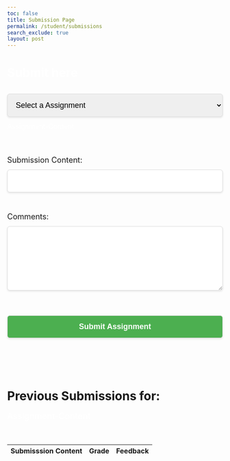 ```yaml
---
toc: false
title: Submission Page
permalink: /student/submissions
search_exclude: true
layout: post
---
```


<title>Submission Form</title>
<style>
    #timer-container {
        text-align: center;
        font-size: 24px;
        font-family: Arial, sans-serif;
        margin-top: 20px;
    }
    #time-left {
        font-weight: bold;
        transition: color 0.3s ease;
    }
    select, input[type="url"], textarea, button {
        width: 100%;
        padding: 15px; 
        font-size: 18px; 
        margin: 12px 0; 
        border: 1px solid #ddd;
        border-radius: 6px; 
        box-shadow: 0 2px 4px rgba(0, 0, 0, 0.1);
    }
    textarea {
        resize: vertical;
        min-height: 150px; 
    }
    button {
        background-color: #4CAF50;
        color: white;
        font-size: 18px; 
        font-weight: bold;
        cursor: pointer;
        transition: background-color 0.3s;
    }
    button:hover {
        background-color: #45A049;
    }
    .modal-content h2 {
        font-size: 28px; 
        color: white;
        margin-bottom: 20px;
    }
    .output-box {
        margin-top: 15px;
        font-size: 30px;
        color: #ffffff;
        animation: moving-glow2 2s infinite;
    }
    .Assignment-Name{
        font-size: 20px; 
        color: white;
    }
    .Assignment-Content{
        font-size: 16px; 
        color: white;
    }
    @keyframes moving-glow {
        0% {
            box-shadow: 0 0 10px rgba(81, 0, 255, 0.8);
        }
        50% {
            box-shadow: 0 0 30px rgba(81, 0, 255, 0.8);
        }
        100% {
            box-shadow: 0 0 10px rgba(81, 0, 255, 0.8);
        }
    }
    @keyframes moving-glow2 {
        0% {
            box-shadow: 0 0 10px rgba(0, 255, 162, 0.8);
        }
        50% {
            box-shadow: 0 0 30px rgba(0, 255, 162, 0.8);
        }
        100% {
            box-shadow: 0 0 10px rgba(0, 255, 162, 0.8);
        }
    }
</style>

<div id="modal" class="modal">
    <div class="modal-content">
        <h2>Submit here</h2>
        <select id="assignment-select">
            <option value="" disabled selected>Select a Assignment</option>
        </select>
    </div>
    <div class="Assignment-Content" id="Assignment-Content">Assignment-Content</div>
    <div id="timer-container">
        <p id="time-left"></p>
    </div>
    <br><br>
    <div>
        <label for="submissionContent" style="font-size: 18px;">Submission Content:</label>
        <input type="url" id="submissionContent" required />
    </div>
    <br><br>
    <div>
        <label for="comments" style="font-size: 18px;">Comments:</label>
        <textarea id="comments" rows="4" style="width: 100%;"></textarea>
    </div>
    <br><br>
    <button id="submit-assignment">Submit Assignment</button>
    <br><br>
    <div class="output-box" id="outputBox"></div>
    <br><br>
    <h1>Previous Submissions for: </h1>
    <div class="Assignment-Name" id="Assignment-name">Assignment-Content</div>
    <br><br>
    <table id="submissions-table" style="width: 100%; margin-top: 20px;">
        <thead>
            <tr>
                <th>Submisssion Content</th>
                <th>Grade</th>
                <th>Feedback</th>
            </tr>
        </thead>
        <tbody>
            <!-- Submissions will be populated here -->
        </tbody>
    </table>
    
</div>


<script type="module">
    import { javaURI, fetchOptions } from '{{site.baseurl}}/assets/js/api/config.js';
    let selectedTask = "";
    let tasks = "";
    let assignmentIds = [];
    let submissions=[];
    let assignIndex = 0;
    let assignments;
    let userId=-1;
    let Student;

    document.getElementById("submit-assignment").addEventListener("click", Submit);
    function Submit() {
        let urllink_submit=javaURI+"/api/submissions/submit/";
        const submissionContent = document.getElementById('submissionContent').value;
        const comment=document.getElementById('comments').value;
        getUserId();
        if(userId==-1){
            alert("Please login first");
            return;
        }
        const student_id=userId;
        const assigmentId=assignments[assignIndex-1].id;
        urllink_submit+=assigmentId.toString();
        const data = new FormData();
        data.append("studentId", student_id);
        data.append("content", submissionContent);
        data.append("comment", comment);

        fetch(urllink_submit, {
            method: 'POST',
            credentials: 'include',
            body: data,
        })
        .then(response => {
            const outputBox = document.getElementById('outputBox');
            if (response.ok) {
                outputBox.innerText = 'Successful Submission! ';
                fetchSubmissions();
                return response.json();
            } else {
                outputBox.innerText = 'Failed Submission! ';
                throw new Error('Failed to submit data: ' + response.statusText);
            }
            

        })
        .then(result => {
            console.log('Submission successful:', result);
        })
        .catch(error => {
            console.error('Error:', error);
        });
    }



    async function fetchAssignments() {
        try {
            const response = await fetch(javaURI+"/api/assignments/debug", {
                method: 'GET',
                headers: {
                  'Content-Type': 'application/json',
                }
            });
            assignments=await response.json();
            populateAssignmentDropdown(assignments);
        } catch (error) {
            console.error('Error fetching tasks:', error);
        }
    }

    function populateAssignmentDropdown(Assignments) {
        const assignmentSelect = document.getElementById('assignment-select');
        Assignments.forEach(assignment => {
            const option = document.createElement('option');
            option.value = assignment.name;
            option.textContent = assignment.name;
            assignmentSelect.appendChild(option);
            assignmentIds.push(assignment.id);
        });
    }
    
    document.getElementById("assignment-select").addEventListener("change", function() {
        selectedTask = this.value;
        assignIndex = this.selectedIndex;
        document.getElementById("Assignment-Content").innerText=assignments[assignIndex-1].description;
        console.log(assignments[assignIndex-1].dueDate);
        console.log(calculateTimeLeft(assignments[assignIndex-1].dueDate));
        console.log(assignments[assignIndex-1].timestamp);
        document.getElementById("Assignment-name").innerText= this.value;
        fetchSubmissions();
    });

    function calculateTimeLeft(deadline) {
        const now = new Date();
        const deadlineDate = new Date(deadline);
        const diff = deadlineDate - now;

        if (diff > 0) {
            const days = Math.floor(diff / (1000 * 60 * 60 * 24));
            const hours = Math.floor((diff % (1000 * 60 * 60 * 24)) / (1000 * 60 * 60));
            const minutes = Math.floor((diff % (1000 * 60 * 60)) / (1000 * 60));
        
            const totalTime = deadlineDate - new Date(deadline);  
            const timeLeft = deadlineDate - now;
            const percentageLeft = (timeLeft / totalTime) * 100;
            updateTimeText(days,hours,minutes);

            return `${days}d ${hours}h ${minutes}m left`;
        } else {
            updateTimeText(-0.5,-0.5,-0.5); 
            return "Deadline Passed";
        }
    }

    function updateTimeText(days, hours, minutes) {
        const timeLeftElement = document.getElementById('time-left');
        let message = '';
        let color = '';

        if (days > 3) {
            message = `Time Left: ${days}d ${hours}h ${minutes}m`;
            color = 'green';
        } else if (days <= 3 && days > 0) {
            message = `Time Left: ${days}d ${hours}h ${minutes}m (Hurry up!)`;
            color = 'orange';
        } else if (days <= 0 && (hours > 0 || minutes > 0)) {
            message = `Time Left: ${hours}h ${minutes}m (Almost due!)`;
            color = 'red';
        } else {
            message = 'Deadline Passed';
            color = 'red';
        }

        timeLeftElement.textContent = message;
        timeLeftElement.style.color = color;
    }


     async function getUserId(){
        const url_persons = `${javaURI}/api/person/get`;
        await fetch(url_persons, fetchOptions)
            .then(response => {
                if (!response.ok) {
                    throw new Error(`Spring server response: ${response.status}`);
                }
                return response.json();
            })
            .then(data => {
                userId=data.id;


            })
            .catch(error => {
                console.error("Java Database Error:", error);
            });
    }


    

    async function fetchSubmissions(){
        const urllink=javaURI+"/api/submissions/getSubmissions";
        const urllink2=javaURI+"/assignment/"+assignIndex.toString();
        const theUserId=await getUserId();
        try {
            const response = await fetch(`${urllink}/${userId}`, {
                method: 'GET',
                headers: {
                  'Content-Type': 'application/json',
                }
            });
            const Submissions=await response.json();
            populateSubmissionsTable(Submissions);
        } catch (error) {
            console.error('Error fetching submissions:', error);
        }
    }

    function populateSubmissionsTable(submissions) {
        const tableBody = document.getElementById('submissions-table').getElementsByTagName('tbody')[0];
        tableBody.innerHTML = ''; 
    
        submissions.forEach(submission => {
            const row = document.createElement('tr');
            //console.log(submission.assignmentid+" "+assignIndex);
            if(submission.assignmentid==assignIndex){
                const contentCell = document.createElement('td');
                contentCell.textContent = submission.content || 'N/A'; 
                row.appendChild(contentCell);
    
                const gradeCell = document.createElement('td');
                gradeCell.textContent = submission.grade || 'Ungraded'; 
                row.appendChild(gradeCell);
    
                const feedbackCell = document.createElement('td');
                feedbackCell.textContent = submission.feedback || 'No feedback yet'; 
                row.appendChild(feedbackCell);
    
    
                
                tableBody.appendChild(row);
            }
    
           
        });
    }

    getUserId();
    fetchSubmissions();
    fetchAssignments();
</script>
